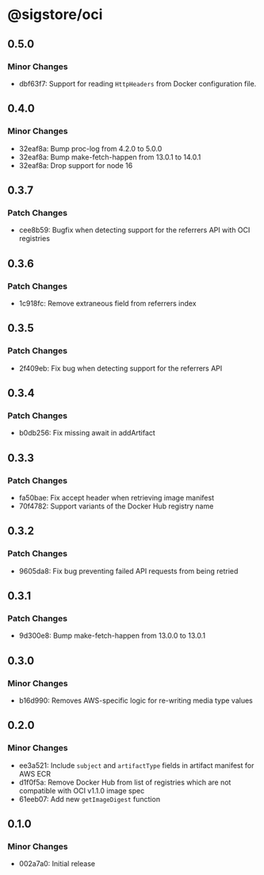 # @sigstore/oci

## 0.5.0

### Minor Changes

- dbf63f7: Support for reading `HttpHeaders` from Docker configuration file.

## 0.4.0

### Minor Changes

- 32eaf8a: Bump proc-log from 4.2.0 to 5.0.0
- 32eaf8a: Bump make-fetch-happen from 13.0.1 to 14.0.1
- 32eaf8a: Drop support for node 16

## 0.3.7

### Patch Changes

- cee8b59: Bugfix when detecting support for the referrers API with OCI registries

## 0.3.6

### Patch Changes

- 1c918fc: Remove extraneous field from referrers index

## 0.3.5

### Patch Changes

- 2f409eb: Fix bug when detecting support for the referrers API

## 0.3.4

### Patch Changes

- b0db256: Fix missing await in addArtifact

## 0.3.3

### Patch Changes

- fa50bae: Fix accept header when retrieving image manifest
- 70f4782: Support variants of the Docker Hub registry name

## 0.3.2

### Patch Changes

- 9605da8: Fix bug preventing failed API requests from being retried

## 0.3.1

### Patch Changes

- 9d300e8: Bump make-fetch-happen from 13.0.0 to 13.0.1

## 0.3.0

### Minor Changes

- b16d990: Removes AWS-specific logic for re-writing media type values

## 0.2.0

### Minor Changes

- ee3a521: Include `subject` and `artifactType` fields in artifact manifest for AWS ECR
- d1f0f5a: Remove Docker Hub from list of registries which are not compatible with OCI v1.1.0 image spec
- 61eeb07: Add new `getImageDigest` function

## 0.1.0

### Minor Changes

- 002a7a0: Initial release
